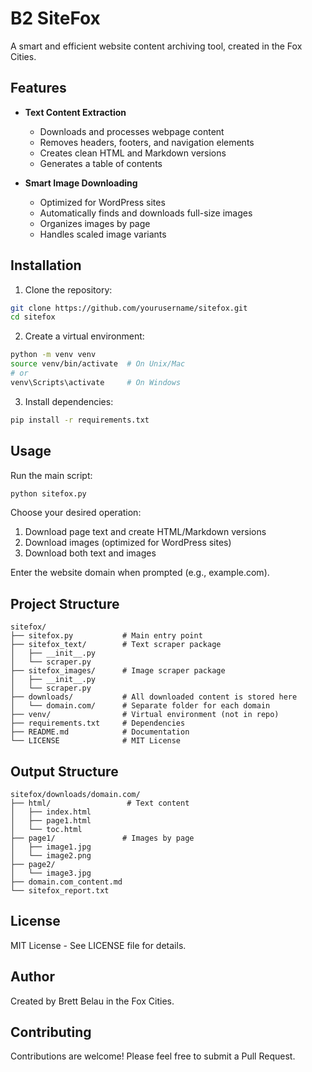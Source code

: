 # B2 SiteFox

A smart and efficient website content archiving tool, created in the Fox Cities.

## Features

- **Text Content Extraction**
  - Downloads and processes webpage content
  - Removes headers, footers, and navigation elements
  - Creates clean HTML and Markdown versions
  - Generates a table of contents

- **Smart Image Downloading**
  - Optimized for WordPress sites
  - Automatically finds and downloads full-size images
  - Organizes images by page
  - Handles scaled image variants

## Installation

1. Clone the repository:
```bash
git clone https://github.com/yourusername/sitefox.git
cd sitefox
```

2. Create a virtual environment:
```bash
python -m venv venv
source venv/bin/activate  # On Unix/Mac
# or
venv\Scripts\activate     # On Windows
```

3. Install dependencies:
```bash
pip install -r requirements.txt
```

## Usage

Run the main script:
```bash
python sitefox.py
```

Choose your desired operation:
1. Download page text and create HTML/Markdown versions
2. Download images (optimized for WordPress sites)
3. Download both text and images

Enter the website domain when prompted (e.g., example.com).

## Project Structure

```
sitefox/
├── sitefox.py           # Main entry point
├── sitefox_text/        # Text scraper package
│   ├── __init__.py
│   └── scraper.py
├── sitefox_images/      # Image scraper package
│   ├── __init__.py
│   └── scraper.py
├── downloads/           # All downloaded content is stored here
│   └── domain.com/      # Separate folder for each domain
├── venv/                # Virtual environment (not in repo)
├── requirements.txt     # Dependencies
├── README.md            # Documentation
└── LICENSE              # MIT License
```

## Output Structure

```
sitefox/downloads/domain.com/
├── html/                 # Text content
│   ├── index.html
│   ├── page1.html
│   └── toc.html
├── page1/               # Images by page
│   ├── image1.jpg
│   └── image2.png
├── page2/
│   └── image3.jpg
├── domain.com_content.md
└── sitefox_report.txt
```

## License

MIT License - See LICENSE file for details.

## Author

Created by Brett Belau in the Fox Cities.

## Contributing

Contributions are welcome! Please feel free to submit a Pull Request. 